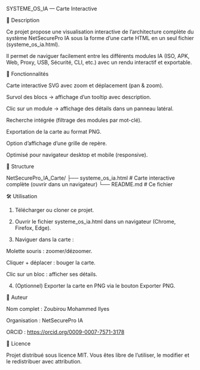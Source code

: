 SYSTEME_OS_IA — Carte Interactive

📖 Description

Ce projet propose une visualisation interactive de l’architecture complète du système NetSecurePro IA sous la forme d’une carte HTML en un seul fichier (systeme_os_ia.html).

Il permet de naviguer facilement entre les différents modules IA (ISO, APK, Web, Proxy, USB, Sécurité, CLI, etc.) avec un rendu interactif et exportable.

🚀 Fonctionnalités

Carte interactive SVG avec zoom et déplacement (pan & zoom).

Survol des blocs → affichage d’un tooltip avec description.

Clic sur un module → affichage des détails dans un panneau latéral.

Recherche intégrée (filtrage des modules par mot-clé).

Exportation de la carte au format PNG.

Option d’affichage d’une grille de repère.

Optimisé pour navigateur desktop et mobile (responsive).


📂 Structure

NetSecurePro_IA_Carte/
├── systeme_os_ia.html   # Carte interactive complète (ouvrir dans un navigateur)
└── README.md            # Ce fichier

🛠️ Utilisation

1. Télécharger ou cloner ce projet.


2. Ouvrir le fichier systeme_os_ia.html dans un navigateur (Chrome, Firefox, Edge).


3. Naviguer dans la carte :

Molette souris : zoomer/dézoomer.

Cliquer + déplacer : bouger la carte.

Clic sur un bloc : afficher ses détails.



4. (Optionnel) Exporter la carte en PNG via le bouton Exporter PNG.



👤 Auteur

Nom complet : Zoubirou Mohammed Ilyes

Organisation : NetSecurePro IA

ORCID : https://orcid.org/0009-0007-7571-3178


📜 Licence

Projet distribué sous licence MIT. Vous êtes libre de l’utiliser, le modifier et le redistribuer avec attribution.

